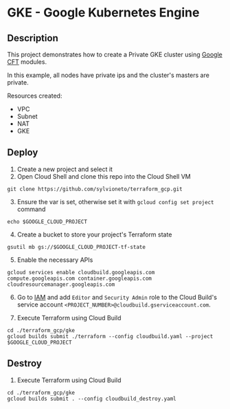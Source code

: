 # GKE - Google Kubernetes Engine

## Description

This project demonstrates how to create a Private GKE cluster using [Google CFT](https://github.com/GoogleCloudPlatform/cloud-foundation-toolkit/blob/master/docs/terraform.md) modules.

In this example, all nodes have private ips and the cluster's masters are private.

Resources created:
- VPC
- Subnet
- NAT
- GKE

## Deploy

1. Create a new project and select it
2. Open Cloud Shell and clone this repo into the Cloud Shell VM
```
git clone https://github.com/sylvioneto/terraform_gcp.git
```
3. Ensure the var is set, otherwise set it with `gcloud config set project` command
```
echo $GOOGLE_CLOUD_PROJECT
```

4. Create a bucket to store your project's Terraform state
```
gsutil mb gs://$GOOGLE_CLOUD_PROJECT-tf-state
```

5. Enable the necessary APIs
```
gcloud services enable cloudbuild.googleapis.com compute.googleapis.com container.googleapis.com cloudresourcemanager.googleapis.com
```

6. Go to [IAM](https://console.cloud.google.com/iam-admin/iam) and add `Editor` and `Security Admin` role to the Cloud Build's service account `<PROJECT_NUMBER>@cloudbuild.gserviceaccount.com`.

7. Execute Terraform using Cloud Build
```
cd ./terraform_gcp/gke
gcloud builds submit ./terraform --config cloudbuild.yaml --project $GOOGLE_CLOUD_PROJECT
```

## Destroy
1. Execute Terraform using Cloud Build
```
cd ./terraform_gcp/gke
gcloud builds submit . --config cloudbuild_destroy.yaml
```
